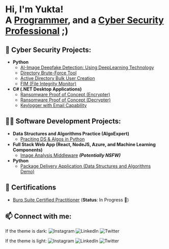 <h1>Hi, I'm Yukta! <br/>A <a href="https://github.com/Yukta-Chauhan">Programmer</a>, and a <a href="https://www.linkedin.com/in/yuktaa-chauhan/">Cyber Security Professional</a> ;)</h1>

<h2>🔐 Cyber Security Projects:</h2>

- <b>Python</b>
  - [AI-Image Deepfake Detection: Using DeepLearning Technology](https://github.com/joshmadakor1/Sentinel-Lab)
  - [Directory Brute-Force Tool](https://github.com/Yukta-Chauhan/Directory_Brute-Force_tool)
  - [Active Directory Bulk User Creation](https://github.com/joshmadakor1/AD_PS)
  - [FIM (File Integrity Monitor)](https://github.com/joshmadakor1/PowerShell-Integrity-FIM)
- <b>C# (.NET Desktop Applications)</b>
  - [Ransomware Proof of Concept (Encrypter)](https://github.com/joshmadakor1/EncrypterPOC)
  - [Ransomware Proof of Concept (Decrypter)](https://github.com/joshmadakor1/DecrypterPOC)
  - [Keylogger with Email Capability](https://github.com/joshmadakor1/Key-Logger-With-Email)


<h2>👩‍💻 Software Development Projects:</h2>

- <b>Data Structures and Algorithms Practice (AlgoExpert)</b>
  - [Praciting DS & Algos in Python](https://github.com/joshmadakor1/Algorithms-Practice)
- <b>Full Stack Web App (React, NodeJS, Azure, and Machine Learning Components)</b>
  - [Image Analysis Middleware](https://github.com/joshmadakor1/4chan-Image-Analysis-Middleware-C964) <b><i>(Potentially NSFW)</b></i>
- <b>Python</b>
  - [Package Delivery Application (Data Structures and Algorithms Demo)](https://github.com/joshmadakor1/Package-Delivery-Pathfinding-Algorithm)


<h2>📃 Certifications</h2>

- [Burp Suite Certified Practitioner](https://portswigger.net/web-security/certification) (**Status**: In Progress 📖)


<h2> 📫 Connect with me:</h2>


If the theme is dark:
![Instagram](https://img.icons8.com/ios-filled/50/000000/instagram-new.png) ![LinkedIn](https://img.icons8.com/ios-filled/50/000000/linkedin.png) ![Twitter](https://img.icons8.com/ios-filled/50/000000/twitter.png)

If the theme is light:
![Instagram](https://img.icons8.com/ios/50/ffffff/instagram-new.png) ![LinkedIn](https://img.icons8.com/ios/50/ffffff/linkedin.png) ![Twitter](https://img.icons8.com/ios/50/ffffff/twitter.png) 

[Twitter]: https://twitter.com/Chauhanyuktaa
[Instagram]: https://www.instagram.com/chauhanyuktaa_/
[LinkedIn]: https://www.linkedin.com/in/yuktaa-chauhan/

<!--
**joshmadakor1/joshmadakor1** is a ✨ _special_ ✨ repository because its `README.md` (this file) appears on your GitHub profile.

Here are some ideas to get you started:

- 🔭 I’m currently working on ...
- 🌱 I’m currently learning ...
- 👯 I’m looking to collaborate on ...
- 🤔 I’m looking for help with ...
- 💬 Ask me about ...
- 📫 How to reach me: ...
- 😄 Pronouns: ...
- ⚡ Fun fact: ...
-->
